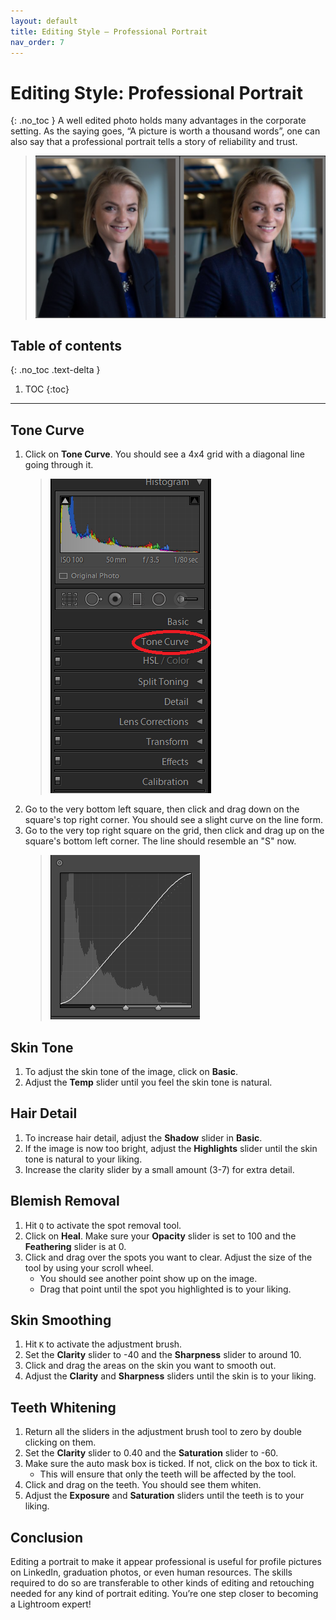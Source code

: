 ```yaml
---
layout: default
title: Editing Style — Professional Portrait
nav_order: 7
---
```


# Editing Style: Professional Portrait
{: .no_toc }
A well edited photo holds many advantages in the corporate setting. As the saying goes, “A picture is worth a thousand words”, one can also say that a professional portrait tells a story of reliability and trust. 
>![Portrait](https://raw.githubusercontent.com/jmajam/hans-and-justin-lightroom/gh-pages/docs/images/Portrait/before_after_pics.png)
## Table of contents
{: .no_toc .text-delta }

1. TOC
{:toc}

---

## Tone Curve
1. Click on **Tone Curve**. You should see a 4x4 grid with a diagonal line going through it.
    >![Portrait](https://raw.githubusercontent.com/jmajam/hans-and-justin-lightroom/gh-pages/docs/images/Portrait/tone_curve.png)
2. Go to the very bottom left square, then click and drag down on the square's top right corner. You should see a slight curve on the line form.
3. Go to the very top right square on the grid, then click and drag up on the square's bottom left corner. The line should resemble an "S" now.
    >![Portrait](https://raw.githubusercontent.com/jmajam/hans-and-justin-lightroom/gh-pages/docs/images/Portrait/Tone_curve_S_curve.PNG)

## Skin Tone
1. To adjust the skin tone of the image, click on **Basic**.
2. Adjust the **Temp** slider until you feel the skin tone is natural.

## Hair Detail
1. To increase hair detail, adjust the **Shadow** slider in **Basic**.
2. If the image is now too bright, adjust the **Highlights** slider until the skin tone is natural to your liking.
3. Increase the clarity slider by a small amount (3-7) for extra detail.
## Blemish Removal
1. Hit `Q` to activate the spot removal tool.
2. Click on **Heal**. Make sure your **Opacity** slider is set to 100 and the **Feathering** slider is at 0.
3. Click and drag over the spots you want to clear. Adjust the size of the tool by using your scroll wheel. 
    * You should see another point show up on the image.
    * Drag that point until the spot you highlighted is to your liking.

## Skin Smoothing
1. Hit `K` to activate the adjustment brush.
2. Set the **Clarity** slider to -40 and the **Sharpness** slider to around 10.
3. Click and drag the areas on the skin you want to smooth out.
4. Adjust the **Clarity** and **Sharpness** sliders until the skin is to your liking.

## Teeth Whitening
1. Return all the sliders in the adjustment brush tool to zero by double clicking on them.
2. Set the **Clarity** slider to 0.40 and the **Saturation** slider to -60.
3. Make sure the auto mask box is ticked. If not, click on the box to tick it.
    * This will ensure that only the teeth will be affected by the tool.
4. Click and drag on the teeth. You should see them whiten.
5. Adjust the **Exposure** and **Saturation** sliders until the teeth is to your liking.

## Conclusion
Editing a portrait to make it appear professional is useful for profile pictures on LinkedIn, graduation photos, or even human resources. The skills required to do so are transferable to other kinds of editing and retouching needed for any kind of portrait editing. You’re one step closer to becoming a Lightroom expert!
